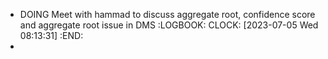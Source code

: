 - DOING Meet with hammad to discuss aggregate root, confidence score and aggregate root issue in DMS
  :LOGBOOK:
  CLOCK: [2023-07-05 Wed 08:13:31]
  :END:
-